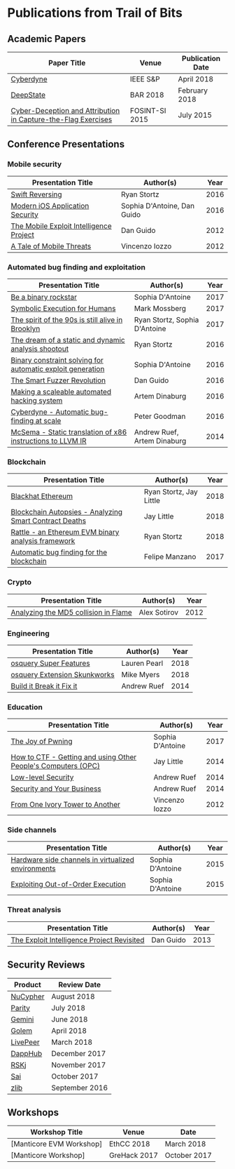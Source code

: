 # Publications from Trail of Bits

## Academic Papers

| Paper Title | Venue | Publication Date |
| --- | --- | --- |
| [Cyberdyne](papers/cyberdyne.pdf) | IEEE S&P | April 2018 |
| [DeepState](papers/deepstate-bar18.pdf) | BAR 2018 | February 2018 |
| [Cyber-Deception and Attribution in Capture-the-Flag Exercises](papers/deception_attribution_ctf.pdf) | FOSINT-SI 2015 | July 2015 |

## Conference Presentations

### Mobile security

| Presentation Title | Author(s) | Year |
| --- | --- | --- |
| [Swift Reversing](presentations/) | Ryan Stortz | 2016 |
| [Modern iOS Application Security](presentations/) | Sophia D'Antoine, Dan Guido | 2016 |
| [The Mobile Exploit Intelligence Project](presentations/) | Dan Guido | 2012 |
| [A Tale of Mobile Threats](presentations/) | Vincenzo Iozzo | 2012 |

### Automated bug finding and exploitation

| Presentation Title | Author(s) | Year |
| --- | --- | --- |
| [Be a binary rockstar](presentations/) | Sophia D'Antoine | 2017 |
| [Symbolic Execution for Humans](presentations/) | Mark Mossberg | 2017 |
| [The spirit of the 90s is still alive in Brooklyn](presentations/) | Ryan Stortz, Sophia D'Antoine | 2017 |
| [The dream of a static and dynamic analysis shootout](presentations/) | Ryan Stortz | 2016 |
| [Binary constraint solving for automatic exploit generation](presentations/) | Sophia D'Antoine | 2016 |
| [The Smart Fuzzer Revolution](presentations/) | Dan Guido | 2016 |
| [Making a scaleable automated hacking system](presentations/) | Artem Dinaburg | 2016 |
| [Cyberdyne - Automatic bug-finding at scale](presentations/) | Peter Goodman | 2016 |
| [McSema - Static translation of x86 instructions to LLVM IR](presentations/) | Andrew Ruef, Artem Dinaburg | 2014 |

### Blockchain

| Presentation Title | Author(s) | Year |
| --- | --- | --- |
| [Blackhat Ethereum](presentations/) | Ryan Stortz, Jay Little | 2018 |
| [Blockchain Autopsies - Analyzing Smart Contract Deaths](presentations/) | Jay Little | 2018 |
| [Rattle - an Ethereum EVM binary analysis framework](presentations/) | Ryan Stortz | 2018 |
| [Automatic bug finding for the blockchain](presentations/) | Felipe Manzano | 2017 |

### Crypto

| Presentation Title | Author(s) | Year |
| --- | --- | --- |
| [Analyzing the MD5 collision in Flame](presentations/) | Alex Sotirov | 2012 |

### Engineering

| Presentation Title | Author(s) | Year |
| --- | --- | --- |
| [osquery Super Features](presentations/) | Lauren Pearl | 2018 |
| [osquery Extension Skunkworks](presentations/) | Mike Myers | 2018 |
| [Build it Break it Fix it](presentations/) | Andrew Ruef | 2014 |

### Education

| Presentation Title | Author(s) | Year |
| --- | --- | --- |
| [The Joy of Pwning](presentations/) | Sophia D'Antoine | 2017 |
| [How to CTF - Getting and using Other People's Computers (OPC)](presentations/) | Jay Little | 2014 |
| [Low-level Security](presentations/) | Andrew Ruef | 2014 |
| [Security and Your Business](presentations/) | Andrew Ruef | 2014 |
| [From One Ivory Tower to Another](presentations/) | Vincenzo Iozzo | 2012 |

### Side channels

| Presentation Title | Author(s) | Year |
| --- | --- | --- |
| [Hardware side channels in virtualized environments](presentations/) | Sophia D'Antoine | 2015 |
| [Exploiting Out-of-Order Execution](presentations/) | Sophia D'Antoine | 2015 |

### Threat analysis

| Presentation Title | Author(s) | Year |
| --- | --- | --- |
| [The Exploit Intelligence Project Revisited](presentations) | Dan Guido | 2013 |

## Security Reviews

| Product | Review Date |
| --- | --- |
| [NuCypher](reviews/nucypher.pdf) | August 2018 |
| [Parity](reviews/parity.pdf) | July 2018 |
| [Gemini](reviews/gemini-dollar.pdf) | June 2018 |
| [Golem](reviews/golem.pdf) | April 2018 |
| [LivePeer](reviews/livepeer.pdf) | March 2018 |
| [DappHub](reviews/dapphub.pdf) | December 2017 |
| [RSKj](reviews/RSKj.pdf) | November 2017 |
| [Sai](reviews/sai.pdf) | October 2017 |
| [zlib](reviews/zlib.pdf) | September 2016 |

## Workshops

| Workshop Title | Venue | Date |
| --- | --- | --- |
| [Manticore EVM Workshop] | EthCC 2018 | March 2018 |
| [Manticore Workshop] | GreHack 2017 | October 2017 |